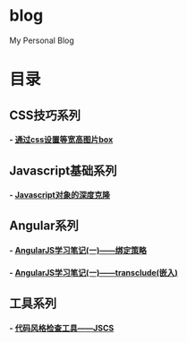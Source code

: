 # blog
My Personal Blog
# 目录
## CSS技巧系列

#### - [通过css设置等宽高图片box](https://github.com/likun7981/blog/issues/4)

## Javascript基础系列

#### - [Javascript对象的深度克隆](https://github.com/likun7981/blog/issues/2)

## Angular系列

#### - [AngularJS学习笔记(一)——绑定策略](https://github.com/likun7981/blog/issues/1)
#### - [AngularJS学习笔记(一)——transclude(嵌入)](https://github.com/likun7981/blog/issues/5)

## 工具系列

#### - [代码风格检查工具——JSCS](https://github.com/likun7981/blog/issues/3)
